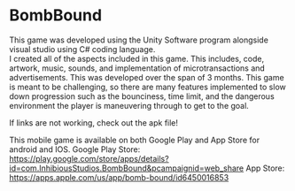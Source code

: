 # BombBound
This game was developed using the Unity Software program alongside visual studio using C# coding language.  
I created all of the aspects included in this game.  This includes, code, artwork, music, sounds, and implementation of microtransactions and advertisements. 
This was developed over the span of 3 months.  This game is meant to be challenging, so there are many features implemented to slow down progression such as the bounciness, time limit, and the dangerous environment the player is maneuvering through to get to the goal.  



If links are not working, check out the apk file!

This mobile game is available on both Google Play and App Store for android and IOS.
Google Play Store: https://play.google.com/store/apps/details?id=com.InhibiousStudios.BombBound&pcampaignid=web_share
App Store: https://apps.apple.com/us/app/bomb-bound/id6450016853
